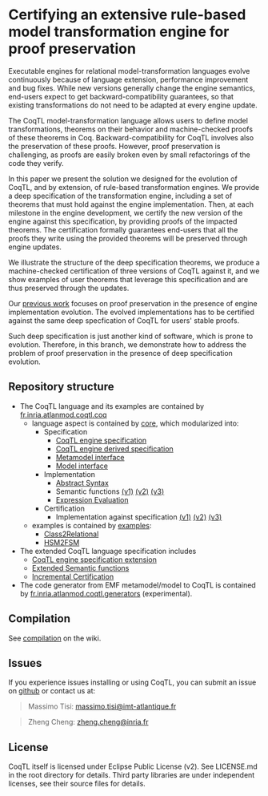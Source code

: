 Certifying an extensive rule-based model transformation engine for proof preservation
=======
Executable engines for relational model-transformation languages evolve continuously because of language extension, performance improvement and bug fixes. While new versions generally change the engine semantics, end-users expect to get backward-compatibility guarantees, so that existing transformations do not need to be adapted at every engine update.

The CoqTL model-transformation language allows users to define model transformations, theorems on their behavior and machine-checked proofs of these theorems in Coq. Backward-compatibility for CoqTL involves also the preservation of these proofs. However, proof preservation is challenging, as proofs are easily broken even by small refactorings of the code they verify.

In this paper we present the solution we designed for the evolution of CoqTL, and by extension, of rule-based transformation engines. We provide a deep specification of the transformation engine, including a set of theorems that must hold against the engine implementation. Then, at each milestone in the engine development, we certify the new version of the engine against this specification, by providing proofs of the impacted theorems. The certification formally guarantees end-users that all the proofs they write using the provided theorems will be preserved through engine updates.

We illustrate the structure of the deep specification theorems, we produce a machine-checked certification of three versions of CoqTL against it, and we show examples of user theorems that leverage this specification and are thus preserved through the updates.

Our [previous work](https://dl.acm.org/doi/10.1145/3365438.3410949) focuses on proof preservation in the presence of engine implementation evolution. The evolved implementations has to be certified against the same deep specfication of CoqTL for users' stable proofs.

Such deep specification is just another kind of software, which is prone to evolution. Therefore, in this branch, we demonstrate how to address the problem of proof preservation in the presence of deep specification evolution. 

Repository structure
------
* The CoqTL language and its examples are contained by [fr.inria.atlanmod.coqtl.coq](/fr.inria.atlanmod.coqtl.coq/)
  * language aspect is contained by [core](/fr.inria.atlanmod.coqtl.coq/core/), which modularized into:
    * Specification
      * [CoqTL engine specification](/fr.inria.atlanmod.coqtl.coq/core/Engine.v)
      * [CoqTL engine derived specification](/fr.inria.atlanmod.coqtl.coq/core/EngineProofs.v)
      * [Metamodel interface](/fr.inria.atlanmod.coqtl.coq/core/Metamodel.v)
      * [Model interface](/fr.inria.atlanmod.coqtl.coq/core/Model.v)
    * Implementation
      * [Abstract Syntax](/fr.inria.atlanmod.coqtl.coq/core/Syntax.v)
      * Semantic functions [(v1)](/fr.inria.atlanmod.coqtl.coq/core/Semantics.v) [(v2)](/fr.inria.atlanmod.coqtl.coq/core/Semantics_v2.v) [(v3)](/fr.inria.atlanmod.coqtl.coq/core/Semantics_v3.v)
      * [Expression Evaluation](/fr.inria.atlanmod.coqtl.coq/core/Expressions.v)
    * Certification 
      * Implementation against specification [(v1)](/fr.inria.atlanmod.coqtl.coq/core/Certification.v) [(v2)](/fr.inria.atlanmod.coqtl.coq/core/Certification_v2.v) [(v3)](/fr.inria.atlanmod.coqtl.coq/core/Certification_v3.v)
  * examples is contained by [examples](/fr.inria.atlanmod.coqtl.coq/examples/):
    * [Class2Relational](/fr.inria.atlanmod.coqtl.coq/examples/Class2Relational/)
    * [HSM2FSM](/fr.inria.atlanmod.coqtl.coq/examples/HSM2FSM)
* The extended CoqTL language specification includes
  * [CoqTL engine specification extension](/fr.inria.atlanmod.coqtl.coq/core/EngineTwoPhase.v)
  * [Extended Semantic functions](/fr.inria.atlanmod.coqtl.coq/core/twophases/TwoPhaseSemantics.v)
  * [Incremental Certification](/fr.inria.atlanmod.coqtl.coq/core/twophases/Certification_TwoPhaseSemantics.v)
* The code generator from EMF metamodel/model to CoqTL is contained by [fr.inria.atlanmod.coqtl.generators](/fr.inria.atlanmod.coqtl.generators/) (experimental).

Compilation
------
See [compilation](https://github.com/atlanmod/CoqTL/wiki/Compiling-CoqTL) on the wiki.

Issues
------
If you experience issues installing or using CoqTL, you can submit an issue on [github](https://github.com/atlanmod/CoqTL/issues) or contact us at:

> Massimo Tisi: massimo.tisi@imt-atlantique.fr

> Zheng Cheng: zheng.cheng@inria.fr

License
------
CoqTL itself is licensed under Eclipse Public License (v2). See LICENSE.md in the root directory for details. Third party libraries are under independent licenses, see their source files for details.

